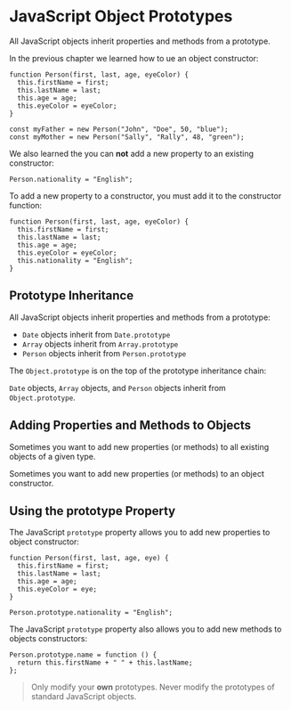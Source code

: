 # JavaScript Object Prototypes

All JavaScript objects inherit properties and methods from a prototype.

In the previous chapter we learned how to ue an object constructor:

```
function Person(first, last, age, eyeColor) {
  this.firstName = first;
  this.lastName = last;
  this.age = age;
  this.eyeColor = eyeColor;
}

const myFather = new Person("John", "Doe", 50, "blue");
const myMother = new Person("Sally", "Rally", 48, "green");
```

We also learned the you can **not** add a new property to an existing constructor:

```
Person.nationality = "English";
```

To add a new property to a constructor, you must add it to the constructor function:

```
function Person(first, last, age, eyeColor) {
  this.firstName = first;
  this.lastName = last;
  this.age = age;
  this.eyeColor = eyeColor;
  this.nationality = "English";
}
```

## Prototype Inheritance

All JavaScript objects inherit properties and methods from a prototype:

* `Date` objects inherit from `Date.prototype`
* `Array` objects inherit from `Array.prototype`
* `Person` objects inherit from `Person.prototype`

The `Object.prototype` is on the top of the prototype inheritance chain:

`Date` objects, `Array` objects, and `Person` objects inherit from `Object.prototype`.

## Adding Properties and Methods to Objects

Sometimes you want to add new properties (or methods) to all existing objects of a given type.

Sometimes you want to add new properties (or methods) to an object constructor.

## Using the **prototype** Property

The JavaScript `prototype` property allows you to add new properties to object constructor:

```
function Person(first, last, age, eye) {
  this.firstName = first;
  this.lastName = last;
  this.age = age;
  this.eyeColor = eye;
}

Person.prototype.nationality = "English";
```

The JavaScript `prototype` property also allows you to add new methods to objects constructors:

```
Person.prototype.name = function () {
  return this.firstName + " " + this.lastName;
};
```

> Only modify your **own** prototypes. Never modify the prototypes of standard JavaScript objects.